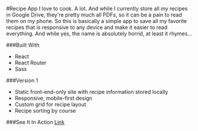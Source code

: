 #Recipe App
I love to cook. A lot. And while I currently store all my recipes in Google Drive, they're pretty much all PDFs, so it can be a pain to read them on my phone. So this is basically a simple app to save all my favorite recipes that is responsive to any device and make it easier to read everything. And while yes, the name is absolutely horrid, at least it rhymes...

###Built With
* React
* React Router
* Sass

###Version 1
* Static front-end-only site with recipe information stored locally
* Responsive, mobile-first design
* Custom grid for recipe layout
* Recipe sorting by course

###See It In Action
[Link](http://recipes-danbuda.surge.sh/)